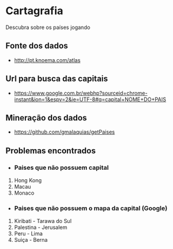 # Cartagrafia
Descubra sobre os países jogando

## Fonte dos dados
* <http://pt.knoema.com/atlas>

## Url para busca das capitais
* <https://www.google.com.br/webhp?sourceid=chrome-instant&ion=1&espv=2&ie=UTF-8#q=capital+NOME+DO+PAIS>

## Mineração dos dados 
* <https://github.com/gmalaquias/getPaises>

## Problemas encontrados
* ### Paises que não possuem capital
1. Hong Kong
2. Macau
3. Monaco

* ### Paises que não possuem o mapa da capital (Google)
1.  Kiribati - Tarawa do Sul
2.  Palestina - Jerusalem
3.  Peru - Lima
4.  Suiça - Berna